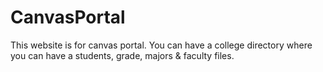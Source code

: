 # CanvasPortal

This website is for canvas portal. You can have a college directory where you can have a students, grade, majors & faculty files.
